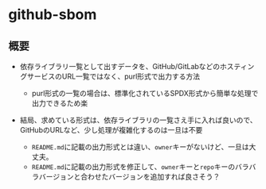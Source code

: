 # github-sbom

## 概要
- 依存ライブラリ一覧として出すデータを、GitHub/GitLabなどのホスティングサービスのURL一覧ではなく、purl形式で出力する方法
  - purl形式の一覧の場合は、標準化されているSPDX形式から簡単な処理で出力できるため楽

- 結局、求めている形式は、依存ライブラリの一覧さえ手に入れば良いので、GitHubのURLなど、少し処理が複雑化するのは一旦は不要
  - `README.md`に記載の出力形式とは違い、`owner`キーがないけど、一旦は大丈夫。
  - `README.md`に記載の出力形式を修正して、`owner`キーと`repo`キーのバラバラバージョンと合わせたバージョンを追加すれば良さそう？

